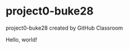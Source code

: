 # project0-buke28
project0-buke28 created by GitHub Classroom
<html>
<head>
<title>My Webpage</title>
</head>
<body>
Hello, world!
</body>
</html>
